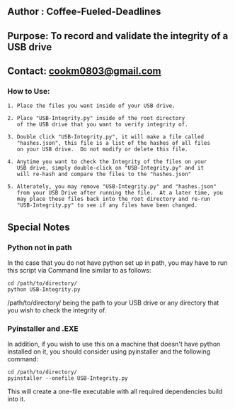 
##  Author : Coffee-Fueled-Deadlines                               
##  Purpose: To record and validate the integrity of a USB drive   
##  Contact: cookm0803@gmail.com                                   


### How to Use:
    1. Place the files you want inside of your USB drive.

    2. Place "USB-Integrity.py" inside of the root directory
       of the USB drive that you want to verify integrity of.
       
    3. Double click "USB-Integrity.py", it will make a file called
       "hashes.json", this file is a list of the hashes of all files
       on your USB drive.  Do not modify or delete this file.
       
    4. Anytime you want to check the Integrity of the files on your
       USB drive, simply double-click on "USB-Integrity.py" and it
       will re-hash and compare the files to the "hashes.json"
       
    5. Alterately, you may remove "USB-Integrity.py" and "hashes.json"
       from your USB Drive after running the file.  At a later time, you
       may place these files back into the root directory and re-run
       "USB-Integrity.py" to see if any files have been changed.
       

##  Special Notes 


### Python not in path
In the case that you do not have python set up in path, you may have to
run this script via Command line similar to as follows:

    cd /path/to/directory/
    python USB-Integrity.py

/path/to/directory/ being the path to your USB drive or any directory
that you wish to check the integrity of.

### Pyinstaller and .EXE
In addition, if you wish to use this on a machine that doesn't have python
installed on it, you should consider using pyinstaller and the following
command:

    cd /path/to/directory/
    pyinstaller --onefile USB-Integrity.py

This will create a one-file executable with all required dependencies build
into it.
